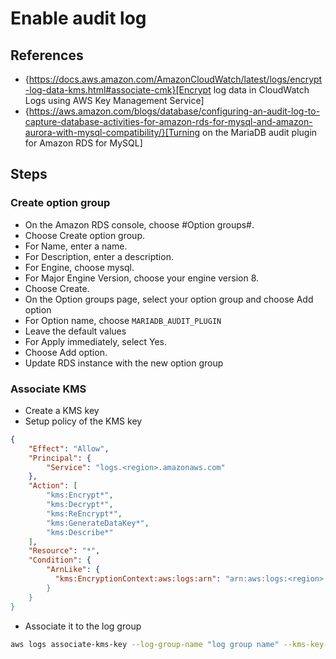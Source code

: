 # Enable audit log

## References

- {https://docs.aws.amazon.com/AmazonCloudWatch/latest/logs/encrypt-log-data-kms.html#associate-cmk}[Encrypt log data in CloudWatch Logs using AWS Key Management Service]
- {https://aws.amazon.com/blogs/database/configuring-an-audit-log-to-capture-database-activities-for-amazon-rds-for-mysql-and-amazon-aurora-with-mysql-compatibility/}[Turning on the MariaDB audit plugin for Amazon RDS for MySQL]

## Steps

### Create option group

- On the Amazon RDS console, choose #Option groups#.
- Choose Create option group.
- For Name, enter a name.
- For Description, enter a description.
- For Engine, choose mysql.
- For Major Engine Version, choose your engine version 8.
- Choose Create.
- On the Option groups page, select your option group and choose Add option
- For Option name, choose `MARIADB_AUDIT_PLUGIN`
- Leave the default values
- For Apply immediately, select Yes.
- Choose Add option.
- Update RDS instance with the new option group

### Associate KMS

- Create a KMS key
- Setup policy of the KMS key

```json
{
    "Effect": "Allow",
    "Principal": {
        "Service": "logs.<region>.amazonaws.com"
    },
    "Action": [
        "kms:Encrypt*",
        "kms:Decrypt*",
        "kms:ReEncrypt*",
        "kms:GenerateDataKey*",
        "kms:Describe*"
    ],
    "Resource": "*",
    "Condition": {
        "ArnLike": {
          "kms:EncryptionContext:aws:logs:arn": "arn:aws:logs:<region>:<account-id>:#8
        }
    }
}
```

- Associate it to the log group

```bash
aws logs associate-kms-key --log-group-name "log group name" --kms-key-id "key-arn"
```
